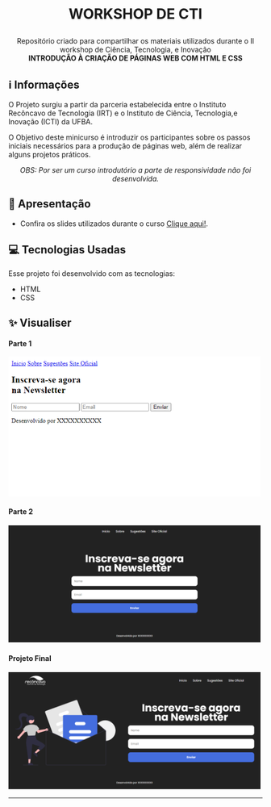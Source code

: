 # <p align="center">WORKSHOP DE CTI</p>

<p align="center">
  Repositório criado para compartilhar os materiais utilizados durante o II workshop de Ciência, Tecnologia, e Inovação <br>
  <strong>INTRODUÇÃO À CRIAÇÃO DE PÁGINAS WEB COM HTML E CSS</strong>
 <br>
 
## ℹ️ Informações
O Projeto surgiu a partir da parceria estabelecida entre o Instituto Recôncavo de Tecnologia (IRT) e o Instituto de Ciência, Tecnologia,e Inovação (ICTI) da UFBA.

O Objetivo deste minicurso é introduzir os participantes sobre os passos iniciais necessários para a produção de páginas web, além de realizar alguns projetos práticos.

<p align="center">
<i>OBS: Por ser um curso introdutório a parte de responsividade não foi desenvolvida.</i>

## 🎌 Apresentação
- Confira os slides utilizados durante o curso [Clique aqui!](https://www.canva.com/design/DAFNkJaI29Q/KZu8jc8hdUPhBtKN6alZWw/view?utm_content=DAFNkJaI29Q&utm_campaign=designshare&utm_medium=link&utm_source=publishpresent).

## 💻 Tecnologias Usadas

Esse projeto foi desenvolvido com as tecnologias:

- HTML
- CSS

## ✨ Visualiser

<h4> Parte 1</h4>
 <img src="https://raw.githubusercontent.com/antonioscn/workshopCTI/main/imgs/projeto1.png" width="500"/> 
 <h4> Parte 2</h4>
 <img src="https://raw.githubusercontent.com/antonioscn/workshopCTI/main/imgs/projeto2.png" width="500"/> 
<h4> Projeto Final</h4>
  <img src="https://raw.githubusercontent.com/antonioscn/workshopCTI/main/imgs/projetofinal.png" alt="drawing" width="500"/>

---
